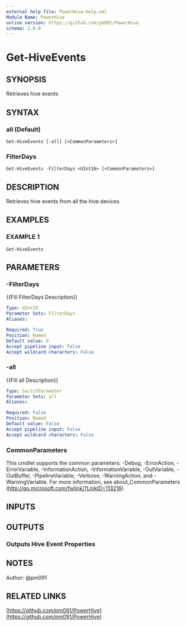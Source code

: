 ```yaml
---
external help file: PowerHive-help.xml
Module Name: PowerHive
online version: https://github.com/pm091/PowerHive
schema: 2.0.0
---
```


# Get-HiveEvents

## SYNOPSIS
Retrieves hive events

## SYNTAX

### all (Default)
```
Get-HiveEvents [-all] [<CommonParameters>]
```

### FilterDays
```
Get-HiveEvents -FilterDays <UInt16> [<CommonParameters>]
```

## DESCRIPTION
Retrieves hive events from all the hive devices

## EXAMPLES

### EXAMPLE 1
```
Get-HiveEvents
```

## PARAMETERS

### -FilterDays
{{Fill FilterDays Description}}

```yaml
Type: UInt16
Parameter Sets: FilterDays
Aliases:

Required: True
Position: Named
Default value: 0
Accept pipeline input: False
Accept wildcard characters: False
```

### -all
{{Fill all Description}}

```yaml
Type: SwitchParameter
Parameter Sets: all
Aliases:

Required: False
Position: Named
Default value: False
Accept pipeline input: False
Accept wildcard characters: False
```

### CommonParameters
This cmdlet supports the common parameters: -Debug, -ErrorAction, -ErrorVariable, -InformationAction, -InformationVariable, -OutVariable, -OutBuffer, -PipelineVariable, -Verbose, -WarningAction, and -WarningVariable. For more information, see about_CommonParameters (http://go.microsoft.com/fwlink/?LinkID=113216).

## INPUTS

## OUTPUTS

### Outputs Hive Event Properties

## NOTES
Author: @pm091

## RELATED LINKS

[https://github.com/pm091/PowerHive](https://github.com/pm091/PowerHive)

